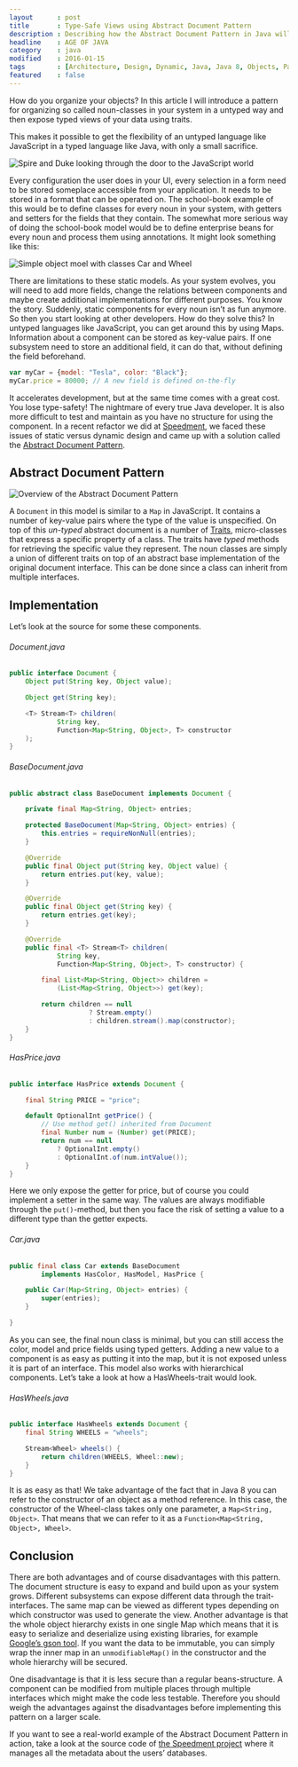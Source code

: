 ```yaml
---
layout      : post
title       : Type-Safe Views using Abstract Document Pattern
description : Describing how the Abstract Document Pattern in Java will let you create typed views of un-typed dynamic data.
headline    : AGE OF JAVA
category    : java
modified    : 2016-01-15
tags        : [Architecture, Design, Dynamic, Java, Java 8, Objects, Pattern, Programming, Speedment]
featured    : false
---
```


How do you organize your objects? In this article I will introduce a pattern for organizing so called noun-classes in your system in a untyped way and then expose typed views of your data using traits.

This makes it possible to get the flexibility of an untyped language like JavaScript in a typed language like Java, with only a small sacrifice.

<img src="/website/images/2016-01-15/narnia.png" alt="Spire and Duke looking through the door to the JavaScript world" />

Every configuration the user does in your UI, every selection in a form need to be stored someplace accessible from your application. It needs to be stored in a format that can be operated on. The school-book example of this would be to define classes for every noun in your system, with getters and setters for the fields that they contain. The somewhat more serious way of doing the school-book model would be to define enterprise beans for every noun and process them using annotations. It might look something like this:

<img src="/website/images/2016-01-15/model.png" alt="Simple object moel with classes Car and Wheel" />

There are limitations to these static models. As your system evolves, you will need to add more fields, change the relations between components and maybe create additional implementations for different purposes. You know the story. Suddenly, static components for every noun isn’t as fun anymore. So then you start looking at other developers. How do they solve this? In untyped languages like JavaScript, you can get around this by using Maps. Information about a component can be stored as key-value pairs. If one subsystem need to store an additional field, it can do that, without defining the field beforehand.

```javascript
var myCar = {model: "Tesla", color: "Black"};
myCar.price = 80000; // A new field is defined on-the-fly
```

It accelerates development, but at the same time comes with a great cost. You lose type-safety! The nightmare of every true Java developer. It is also more difficult to test and maintain as you have no structure for using the component. In a recent refactor we did at [Speedment](https://github.com/speedment/speedment), we faced these issues of static versus dynamic design and came up with a solution called the [Abstract Document Pattern](https://en.wikipedia.org/wiki/Abstract_Document_Pattern).

## Abstract Document Pattern
<img src="/website/images/2016-01-15/pattern.png" alt="Overview of the Abstract Document Pattern" />

A `Document` in this model is similar to a `Map` in JavaScript. It contains a number of key-value pairs where the type of the value is unspecified. On top of this _un-typed_ abstract document is a number of [Traits](https://en.wikipedia.org/wiki/Trait_(computer_programming)), micro-classes that express a specific property of a class. The traits have _typed_ methods for retrieving the specific value they represent. The noun classes are simply a union of different traits on top of an abstract base implementation of the original document interface. This can be done since a class can inherit from multiple interfaces.

## Implementation
Let’s look at the source for some these components.

###### Document.java
```java
public interface Document {
    Object put(String key, Object value);

    Object get(String key);

    <T> Stream<T> children(
            String key,
            Function<Map<String, Object>, T> constructor
    );
}
```

###### BaseDocument.java
```java
public abstract class BaseDocument implements Document {

    private final Map<String, Object> entries;

    protected BaseDocument(Map<String, Object> entries) {
        this.entries = requireNonNull(entries);
    }

    @Override
    public final Object put(String key, Object value) {
        return entries.put(key, value);
    }

    @Override
    public final Object get(String key) {
        return entries.get(key);
    }

    @Override
    public final <T> Stream<T> children(
            String key,
            Function<Map<String, Object>, T> constructor) {

        final List<Map<String, Object>> children =
            (List<Map<String, Object>>) get(key);

        return children == null
                    ? Stream.empty()
                    : children.stream().map(constructor);
    }
}

```

###### HasPrice.java
```java
public interface HasPrice extends Document {

    final String PRICE = "price";

    default OptionalInt getPrice() {
        // Use method get() inherited from Document
        final Number num = (Number) get(PRICE);
        return num == null
            ? OptionalInt.empty()
            : OptionalInt.of(num.intValue());
    }
}
```

Here we only expose the getter for price, but of course you could implement a setter in the same way. The values are always modifiable through the `put()`-method, but then you face the risk of setting a value to a different type than the getter expects.

###### Car.java
```java
public final class Car extends BaseDocument
        implements HasColor, HasModel, HasPrice {

    public Car(Map<String, Object> entries) {
        super(entries);
    }

}
```

As you can see, the final noun class is minimal, but you can still access the color, model and price fields using typed getters. Adding a new value to a component is as easy as putting it into the map, but it is not exposed unless it is part of an interface. This model also works with hierarchical components. Let’s take a look at how a HasWheels-trait would look.

###### HasWheels.java
```java
public interface HasWheels extends Document {
    final String WHEELS = "wheels";

    Stream<Wheel> wheels() {
        return children(WHEELS, Wheel::new);
    }
}
```

It is as easy as that! We take advantage of the fact that in Java 8 you can refer to the constructor of an object as a method reference. In this case, the constructor of the Wheel-class takes only one parameter, a `Map<String, Object>`. That means that we can refer to it as a `Function<Map<String, Object>, Wheel>`.

## Conclusion
There are both advantages and of course disadvantages with this pattern. The document structure is easy to expand and build upon as your system grows. Different subsystems can expose different data through the trait-interfaces. The same map can be viewed as different types depending on which constructor was used to generate the view. Another advantage is that the whole object hierarchy exists in one single Map which means that it is easy to serialize and deserialize using existing libraries, for example [Google’s gson tool](https://github.com/google/gson). If you want the data to be immutable, you can simply wrap the inner map in an `unmodifiableMap()` in the constructor and the whole hierarchy will be secured.

One disadvantage is that it is less secure than a regular beans-structure. A component can be modified from multiple places through multiple interfaces which might make the code less testable. Therefore you should weigh the advantages against the disadvantages before implementing this pattern on a larger scale.

If you want to see a real-world example of the Abstract Document Pattern in action, take a look at the source code of [the Speedment project](https://github.com/speedment/speedment) where it manages all the metadata about the users’ databases.
